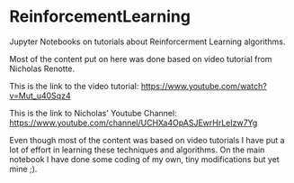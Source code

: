 # ReinforcementLearning
Jupyter Notebooks on tutorials about Reinforcerment Learning algorithms.

Most of the content put on here was done based on video tutorial from Nicholas Renotte.

This is the link to the video tutorial: https://www.youtube.com/watch?v=Mut_u40Sqz4

This is the link to Nicholas' Youtube Channel: https://www.youtube.com/channel/UCHXa4OpASJEwrHrLeIzw7Yg

Even though most of the content was based on video tutorials I have put a lot of effort in learning these techniques and algorithms.
On the main notebook I have done some coding of my own, tiny modifications but yet mine ;).

